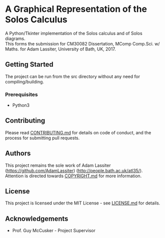 # A Graphical Representation of the Solos Calculus
A Python/Tkinter implementation of the Solos calculus and of Solos diagrams.  
This forms the submission for CM30082 Dissertation, MComp Comp.Sci. w/ Maths. for Adam Lassiter, University of Bath, UK, 2017.

## Getting Started
The project can be run from the src directory without any need for compiling/building.

### Prerequisites
* Python3

## Contributing
Please read [CONTRIBUTING.md](CONTRIBUTING.md) for details on code of conduct, and the process for submitting pull requests.

## Authors
This project remains the sole work of Adam Lassiter (https://github.com/AdamLassiter) (http://people.bath.ac.uk/atl35/).  
Attention is directed towards [COPYRIGHT.md](COPYRIGHT.md) for more information.

## License
This project is licensed under the MIT License - see [LICENSE.md](LICENSE.md) for details.

## Acknowledgements
* Prof. Guy McCusker - Project Supervisor
